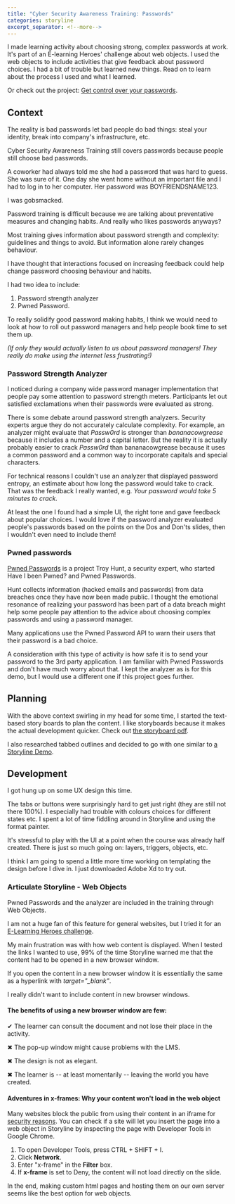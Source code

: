```yaml
---
title: "Cyber Security Awareness Training: Passwords"
categories: storyline
excerpt_separator: <!--more-->
---
```


I made learning activity about choosing strong, complex passwords at work. It's part of an E-learning Heroes' challenge about web objects. I used the web objects to include activities that give feedback about password choices. I had a bit of trouble but learned new things. Read on to learn about the process I used and what I learned.

Or check out the project: [Get control over your passwords](http://jessicagrosman.ca/passwords101/story_html5.html).
<!--more-->

## Context
The reality is bad passwords let bad people do bad things: steal your identity, break into company's infrastructure, etc.

Cyber Security Awareness Training still covers passwords because people still choose bad passwords.

A coworker had always told me she had a password that was hard to guess. She was sure of it. One day she went home without an important file and I had to log in to her computer. Her password was BOYFRIENDSNAME123.

I was gobsmacked.

Password training is difficult because we are talking about preventative measures and  changing habits. And really who likes passwords anyways? 

Most training gives information about password strength and complexity: guidelines and things to avoid. But information alone rarely changes behaviour.

I have thought that interactions focused on increasing feedback could help change password choosing behaviour and habits. 

I had two idea to include: 
1. Password strength analyzer 
2. Pwned Password. 

To really solidify good password making habits, I think we would need to look at how to roll out password managers and help people book time to set them up.

*(If only they would actually listen to us about password managers! They really do make using the internet less frustrating!)*

### Password Strength Analyzer

I noticed during a company wide password manager implementation that people pay  some attention to password strength meters. Participants let out satisfied exclamations when their passwords were evaluated as strong.

There is some debate around password strength analyzers. Security experts argue they  do not accurately calculate complexity. For example, an analyzer might evaluate that *Passw0rd* is stronger than *bananacowgrease* because it includes a number and a capital letter. But the reality it is actually probably easier to crack *Passw0rd* than bananacowgrease because it uses a common password and a common way to incorporate capitals and special characters.

For technical reasons I couldn't use an analyzer that displayed password entropy, an estimate about how long the password would take to crack. That was the feedback I really wanted, e.g. *Your password would take 5 minutes to crack.*

At least the one I found had a simple UI, the right tone and gave feedback about popular choices. I would love if the password analyzer evaluated people's passwords based on the points on the Dos and Don'ts slides, then I wouldn't even need to include them!

### Pwned passwords

[Pwned Passwords](https://haveibeenpwned.com/Passwords) is a project Troy Hunt, a security expert, who started Have I been Pwned? and Pwned Passwords. 

Hunt collects information (hacked emails and passwords) from data breaches once they have now been made public. I thought the emotional resonance of realizing your password has been part of a data breach might help some people pay attention to the advice about choosing complex passwords and using a password manager. 

Many applications use the Pwned Password API to warn their users that their password is a bad choice.

A consideration with this type of activity is how safe it is to send your password to the 3rd party application. I am familiar with Pwned Passwords and don't have much worry about that. I kept the analyzer as is for this demo, but I would use a different one if this project goes further.

## Planning

With the above context swirling in my head for some time, I started the text-based story boards to plan the content. I like storyboards because it makes the actual development quicker. Check out [the storyboard pdf](/blog/assets/pdf/password_storyboard.PDF).

I also researched tabbed outlines and decided to go with one similar to [a Storyline Demo](https://www.youtube.com/watch?v=dI0Yy1d1Fb8). 

## Development 

I got hung up on some UX design this time.

The tabs or buttons were surprisingly hard to get just right (they are still not there 100%). I especially had trouble with colours choices for different states etc. I spent a lot of time fiddling around in Storyline and using the format painter. 

It's stressful to play with the UI at a point when the course was already half created. There is just so much going on: layers, triggers, objects, etc. 

I think I am going to spend a little more time working on templating the design before I dive in. I just downloaded Adobe Xd to try out.

### Articulate Storyline - Web Objects

Pwned Passwords and the analyzer are included in the training through Web Objects.

I am not a huge fan of this feature for general websites, but I tried it for an [E-Learning Heroes challenge](https://community.articulate.com/articles/using-web-objects-for-performance-support-in-e-learning).

My main frustration was with how web content is displayed. When I tested the links I wanted to use, 99% of the time Storyline warned me that the content had to be opened in a new browser window. 

If you open the content in a new browser window it is essentially the same as a hyperlink with *target="_blank"*. 

I really didn't want to include content in new browser windows.

#### The benefits of using a new browser window are few: 

&#10004; The learner can consult the document and not lose their place in the activity.

&#10006; The pop-up window might cause problems with the LMS.

&#10006; The design is not as elegant.

&#10006; The learner is -- at least momentarily -- leaving the world you have created.


#### Adventures in x-frames: Why your content won't load in the web object
Many websites block the public from using their content in an iframe for [security reasons](https://developer.mozilla.org/en-US/docs/Web/HTTP/Headers/X-Frame-Options). You can check if a site will let you insert the page into a web object in Storyline by inspecting the page with Developer Tools in Google Chrome.

1. To open Developer Tools, press CTRL + SHIFT + I.
1. Click **Network**.
1. Enter "x-frame" in the **Filter** box.
1. If **x-frame** is set to Deny, the content will not load directly on the slide.

In the end, making custom html pages and hosting them on our own server seems like the best option for web objects.
 


